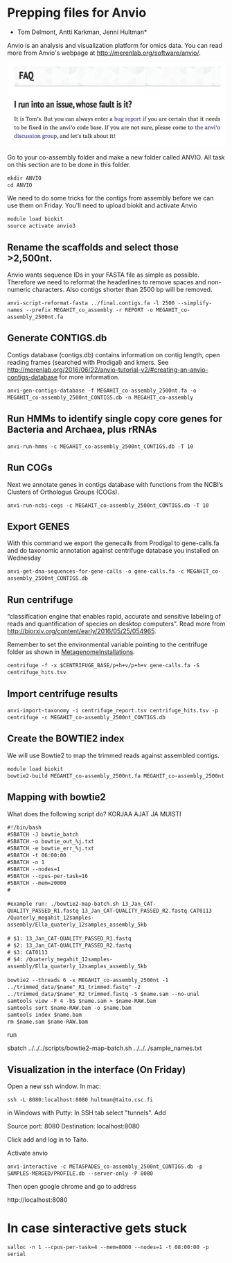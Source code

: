 # Prepping files for Anvio
* Tom Delmont, Antti Karkman, Jenni Hultman*

Anvio is an analysis and visualization platform for omics data. You can read more from Anvio's webpage at http://merenlab.org/software/anvio/.

![alt text](https://github.com/INNUENDOCON/MicrobialGenomeMetagenomeCourse/raw/master/Screen%20Shot%202017-12-07%20at%2013.50.20.png "Tom's fault")

Go to your co-assembly folder and make a new folder called ANVIO. All task on this section are to be done in this folder. 

```
mkdir ANVIO
cd ANVIO
```
We need to do some tricks for the contigs from assembly before we can use them on Friday. You'll need to upload biokit and activate Anvio

```
module load biokit
source activate anvio3
```
## Rename the scaffolds and select those >2,500nt.
Anvio wants sequence IDs in your FASTA file as simple as possible. Therefore we need to reformat the headerlines to remove spaces and non-numeric characters. Also contigs shorter than 2500 bp will be removed. 

```
anvi-script-reformat-fasta ../final.contigs.fa -l 2500 --simplify-names --prefix MEGAHIT_co_assembly -r REPORT -o MEGAHIT_co-assembly_2500nt.fa
```

## Generate CONTIGS.db

Contigs database (contigs.db) contains information on contig length, open reading frames (searched with Prodigal) and kmers. See http://merenlab.org/2016/06/22/anvio-tutorial-v2/#creating-an-anvio-contigs-database for more information.

```
anvi-gen-contigs-database -f MEGAHIT_co-assembly_2500nt.fa -o MEGAHIT_co-assembly_2500nt_CONTIGS.db -n MEGAHIT_co-assembly
```
## Run HMMs to identify single copy core genes for Bacteria and Archaea, plus rRNAs
```
anvi-run-hmms -c MEGAHIT_co-assembly_2500nt_CONTIGS.db -T 10
```
## Run COGs

Next we annotate genes in  contigs database with functions from the NCBI’s Clusters of Orthologus Groups (COGs). 

```
anvi-run-ncbi-cogs -c MEGAHIT_co-assembly_2500nt_CONTIGS.db -T 10
```
## Export GENES
With this command we export the genecalls from Prodigal to gene-calls.fa and do taxonomic annotation against centrifuge database you installed on Wednesday

```
anvi-get-dna-sequences-for-gene-calls -o gene-calls.fa -c MEGAHIT_co-assembly_2500nt_CONTIGS.db
```

## Run centrifuge
“classification engine that enables rapid, accurate and sensitive labeling of reads and quantification of species on desktop computers”. Read more from http://biorxiv.org/content/early/2016/05/25/054965. 

Remember to set the environmental variable pointing to the centrifuge folder as shown in [MetagenomeInstallations](https://github.com/INNUENDOCON/MicrobialGenomeMetagenomeCourse/blob/master/MetagenomeInstallations.md). 

```
centrifuge -f -x $CENTRIFUGE_BASE/p+h+v/p+h+v gene-calls.fa -S centrifuge_hits.tsv
```
## Import centrifuge results
```
anvi-import-taxonomy -i centrifuge_report.tsv centrifuge_hits.tsv -p centrifuge -c MEGAHIT_co-assembly_2500nt_CONTIGS.db 
```
## Create the BOWTIE2 index
We will use Bowtie2 to map the trimmed reads against assembled contigs.
```
module load biokit
bowtie2-build MEGAHIT_co-assembly_2500nt.fa MEGAHIT_co-assembly_2500nt
```
## Mapping with bowtie2
What does the following script do? KORJAA AJAT JA MUISTI
```
#!/bin/bash
#SBATCH -J bowtie_batch
#SBATCH -o bowtie_out_%j.txt
#SBATCH -e bowtie_err_%j.txt
#SBATCH -t 06:00:00
#SBATCH -n 1
#SBATCH --nodes=1
#SBATCH --cpus-per-task=16
#SBATCH --mem=20000
#

#example run: ./bowtie2-map-batch.sh 13_Jan_CAT-QUALITY_PASSED_R1.fastq 13_Jan_CAT-QUALITY_PASSED_R2.fastq CAT0113 /Quaterly_megahit_12samples-assembly/Ella_quaterly_12samples_assembly_5kb

# $1: 13_Jan_CAT-QUALITY_PASSED_R1.fastq
# $2: 13_Jan_CAT-QUALITY_PASSED_R2.fastq
# $3: CAT0113
# $4: /Quaterly_megahit_12samples-assembly/Ella_quaterly_12samples_assembly_5kb

bowtie2 --threads 6 -x MEGAHIT_co-assembly_2500nt -1 ../trimmed_data/$name"_R1_trimmed.fastq" -2 ../trimmed_data/$name"_R2_trimmed.fastq -S $name.sam --no-unal
samtools view -F 4 -bS $name.sam > $name-RAW.bam
samtools sort $name-RAW.bam -o $name.bam
samtools index $name.bam
rm $name.sam $name-RAW.bam

```
run

sbatch ../../../scripts/bowtie2-map-batch.sh ../../../sample_names.txt

## Visualization in the interface (On Friday)

Open a new ssh window. In mac:
```
ssh -L 8080:localhost:8080 hultman@taito.csc.fi
```

in Windows with Putty:
In SSH tab select "tunnels". Add

Source port: 8080 
Destination: localhost:8080

Click add and log in to Taito.

Activate anvio

```
anvi-interactive -c METASPADES_co-assembly_2500nt_CONTIGS.db -p SAMPLES-MERGED/PROFILE.db --server-only -P 8080
```

Then open google chrome and go to address 

http://localhost:8080

# In case sinteractive gets stuck
```
salloc -n 1 --cpus-per-task=4 --mem=8000 --nodes=1 -t 08:00:00 -p serial
```



